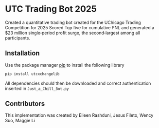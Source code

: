 # UTC Trading Bot 2025 
Created a quantitative trading bot created for the UChicago Trading Competition for 2025
Scored Top five for cumulative PNL and generated a $23 million single‑period profit surge, the second‑largest among all participants. 


## Installation

Use the package manager [pip](https://pip.pypa.io/en/stable/) to install the following library
```bash
pip install utcxchangelib
```

All dependencies should then be downloaded and correct authentication inserted in `Just_a_Chill_Bot.py`

## Contributors

This implementation was created by Eileen Rashduni, Jesus Fileto, Wency Suo, Maggie Li
